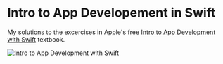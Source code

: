 # Intro to App Developement in Swift

My solutions to the excercises in Apple's free [Intro to App Development with Swift](https://books.apple.com/us/book/intro-to-app-development-with-swift/id1118575552) textbook.

![Intro to App Development with Swift](https://is3-ssl.mzstatic.com/image/thumb/Publication113/v4/20/c7/0f/20c70f60-ebc6-a016-4eb3-0068d213800c/cover.jpg/313x0w.jpg)
